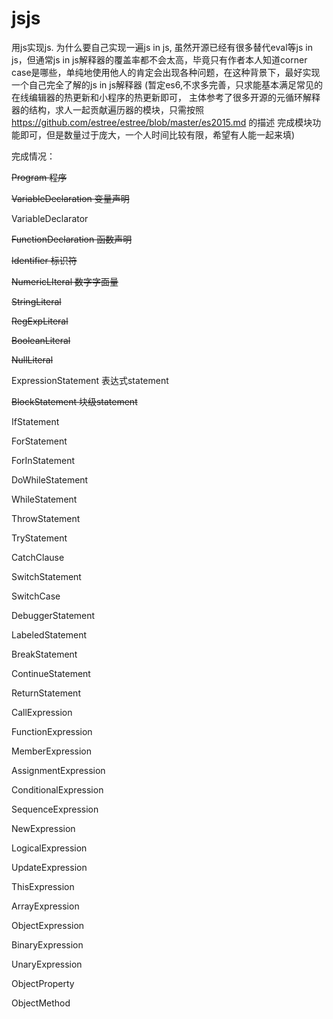 # jsjs

用js实现js. 
为什么要自己实现一遍js in js, 虽然开源已经有很多替代eval等js in js，但通常js in js解释器的覆盖率都不会太高，毕竟只有作者本人知道corner case是哪些，单纯地使用他人的肯定会出现各种问题，在这种背景下，最好实现一个自己完全了解的js in js解释器
(暂定es6,不求多完善，只求能基本满足常见的在线编辑器的热更新和小程序的热更新即可， 主体参考了很多开源的元循环解释器的结构，求人一起贡献遍历器的模块，只需按照 https://github.com/estree/estree/blob/master/es2015.md 的描述 完成模块功能即可，但是数量过于庞大，一个人时间比较有限，希望有人能一起来填) 

完成情况： 

~~Program 程序~~

~~VariableDeclaration 变量声明~~

VariableDeclarator

~~FunctionDeclaration 函数声明~~

~~Identifier 标识符~~

~~NumericLIteral 数字字面量~~

~~StringLiteral~~

~~RegExpLiteral~~

~~BooleanLiteral~~

~~NullLiteral~~

ExpressionStatement 表达式statement

~~BlockStatement 块级statement~~

IfStatement

ForStatement

ForInStatement 

DoWhileStatement

WhileStatement

ThrowStatement

TryStatement

CatchClause

SwitchStatement

SwitchCase

DebuggerStatement

LabeledStatement

BreakStatement

ContinueStatement

ReturnStatement

CallExpression

FunctionExpression

MemberExpression

AssignmentExpression

ConditionalExpression

SequenceExpression

NewExpression

LogicalExpression

UpdateExpression

ThisExpression

ArrayExpression

ObjectExpression

BinaryExpression

UnaryExpression

ObjectProperty

ObjectMethod
